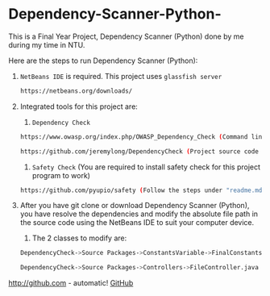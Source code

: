 # Dependency-Scanner-Python-
This is a Final Year Project, Dependency Scanner (Python) done by me during my time in NTU.

Here are the steps to run Dependency Scanner (Python):

1. `NetBeans IDE` is required. This project uses `glassfish server`
   ```bash
   https://netbeans.org/downloads/
   ```
2. Integrated tools for this project are:
   1. `Dependency Check` 
   ```bash
   https://www.owasp.org/index.php/OWASP_Dependency_Check (Command line & Documentation)
   ```
   ```bash
   https://github.com/jeremylong/DependencyCheck (Project source code of Dependency Check)
   ```
   1. `Safety Check` (You are required to install safety check for this project program to work)
   ```bash
   https://github.com/pyupio/safety (Follow the steps under "readme.md")
   ```

3. After you have git clone or download Dependency Scanner (Python), you have resolve the dependencies and modify the absolute file path    in the source code using the NetBeans IDE to suit your computer device.

   1. The 2 classes to modify are:
   ```bash
   DependencyCheck->Source Packages->ConstantsVariable->FinalConstants.java
   ```
   ```bash
   DependencyCheck->Source Packages->Controllers->FileController.java
   ```

   

http://github.com - automatic!
[GitHub](http://github.com)
   
